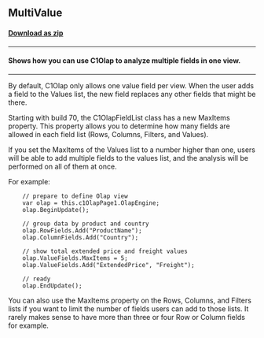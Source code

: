 ## MultiValue
#### [Download as zip](https://downgit.github.io/#/home?url=https://github.com/GrapeCity/ComponentOne-WPF-Samples/tree/master/NET_4.5.2/C1.WPF.Olap/CS/MultiValue/MultiValue)
____
#### Shows how you can use C1Olap to analyze multiple fields in one view.
____
By default, C1Olap only allows one value field per view. When the
user adds a field to the Values list, the new field replaces any 
other fields that might be there.

Starting with build 70, the C1OlapFieldList class has a new MaxItems
property. This property allows you to determine how many fields
are allowed in each field list (Rows, Columns, Filters, and Values).

If you set the MaxItems of the Values list to a number higher than
one, users will be able to add multiple fields to the values list,
and the analysis will be performed on all of them at once.

For example:

```
	// prepare to define Olap view
    var olap = this.c1OlapPage1.OlapEngine;
	olap.BeginUpdate();

	// group data by product and country
    olap.RowFields.Add("ProductName");
    olap.ColumnFields.Add("Country");

	// show total extended price and freight values
    olap.ValueFields.MaxItems = 5;
    olap.ValueFields.Add("ExtendedPrice", "Freight");

	// ready
	olap.EndUpdate();
```
You can also use the MaxItems property on the Rows, Columns, and Filters lists
if you want to limit the number of fields users can add to those lists. It rarely
makes sense to have more than three or four Row or Column fields for example.
